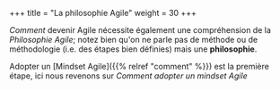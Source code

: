 +++
title = "La philosophie Agile"
weight = 30
+++

*Comment* devenir Agile nécessite également une compréhension de la *Philosophie Agile*; notez bien qu'on ne parle pas de méthode ou de méthodologie (i.e. des étapes bien définies) mais une **philosophie**.

Adopter un [Mindset Agile]({{% relref "comment" %}}) est la première étape, ici nous revenons sur *Comment adopter un mindset Agile*